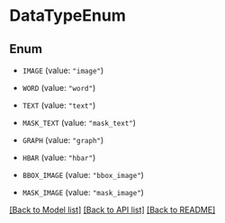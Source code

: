 # DataTypeEnum

## Enum


* `IMAGE` (value: `"image"`)

* `WORD` (value: `"word"`)

* `TEXT` (value: `"text"`)

* `MASK_TEXT` (value: `"mask_text"`)

* `GRAPH` (value: `"graph"`)

* `HBAR` (value: `"hbar"`)

* `BBOX_IMAGE` (value: `"bbox_image"`)

* `MASK_IMAGE` (value: `"mask_image"`)


[[Back to Model list]](../README.md#documentation-for-models) [[Back to API list]](../README.md#documentation-for-api-endpoints) [[Back to README]](../README.md)


